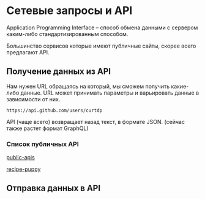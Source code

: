 # Сетевые запросы и API

Application Programming Interface – способ обмена данными с сервером каким-либо стандартизированным способом.

Большинство сервисов которые имеют публичные сайты, скорее всего предлагают API.

## Получение данных из API

Нам нужен URL обращаясь на который, мы сможем получить какие-либо данные. URL может принимать параметры и варьировать данные в зависимости от них.

`https://api.github.com/users/curtdp`

API (чаще всего) возвращает назад текст, в формате JSON. (сейчас также растет формат GraphQL)

### Список публичных API

[public-apis](https://github.com/public-apis/public-apis)

[recipe-puppy](http://www.recipepuppy.com/about/api/)

## Отправка данных в API
